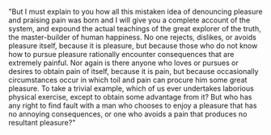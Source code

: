 "But I must explain to you how all this mistaken idea of denouncing pleasure and praising pain was born and I will give 
you a complete account of the system, and expound the actual teachings of the great explorer of 
the truth, the master-builder of human happiness. No one rejects, dislikes, or avoids pleasure itself, because it is pleasure, but because those who do not know how to pursue pleasure rationally encounter consequences that 
are extremely painful. Nor again is there anyone who loves or pursues or desires to obtain pain of itself, 
because it is pain, but because occasionally circumstances occur in which toil and pain can procure him some 
great pleasure. To take a trivial example, which of us ever undertakes laborious physical exercise, except to 
obtain some advantage from it? But who has any right to find fault with a man who chooses to enjoy a pleasure that 
has no annoying consequences, or one who avoids a pain that produces no resultant pleasure?"